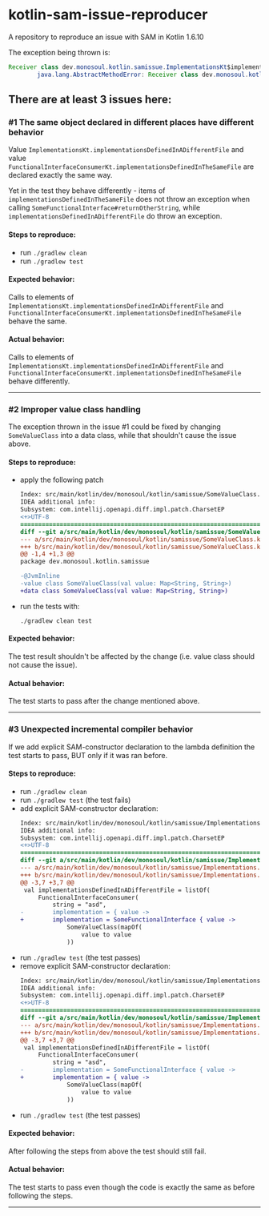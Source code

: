 # kotlin-sam-issue-reproducer
A repository to reproduce an issue with SAM in Kotlin 1.6.10

The exception being thrown is:
```java
Receiver class dev.monosoul.kotlin.samissue.ImplementationsKt$implementationsDefinedInADifferentFile$1 does not define or inherit an implementation of the resolved method 'abstract java.util.Map returnOtherString-H7iO9-4(java.lang.String)' of interface dev.monosoul.kotlin.samissue.SomeFunctionalInterface.
        java.lang.AbstractMethodError: Receiver class dev.monosoul.kotlin.samissue.ImplementationsKt$implementationsDefinedInADifferentFile$1 does not define or inherit an implementation of the resolved method 'abstract java.util.Map returnOtherString-H7iO9-4(java.lang.String)' of interface dev.monosoul.kotlin.samissue.SomeFunctionalInterface.
```

## There are at least 3 issues here:

### #1 The same object declared in different places have different behavior

Value `ImplementationsKt.implementationsDefinedInADifferentFile` and value 
`FunctionalInterfaceConsumerKt.implementationsDefinedInTheSameFile` are declared exactly the same way. 

Yet in the test they behave differently - items of `implementationsDefinedInTheSameFile` does not throw an exception 
when calling `SomeFunctionalInterface#returnOtherString`, while `implementationsDefinedInADifferentFile` do  throw
an exception.

#### Steps to reproduce:
 - run `./gradlew clean`
 - run `./gradlew test`

#### Expected behavior:
Calls to elements of `ImplementationsKt.implementationsDefinedInADifferentFile` and 
`FunctionalInterfaceConsumerKt.implementationsDefinedInTheSameFile` behave the same.

#### Actual behavior:
Calls to elements of `ImplementationsKt.implementationsDefinedInADifferentFile` and
`FunctionalInterfaceConsumerKt.implementationsDefinedInTheSameFile` behave differently.

---

### #2 Improper value class handling

The exception thrown in the issue #1 could be fixed by changing `SomeValueClass` into a data class, while that shouldn't
cause the issue above.

#### Steps to reproduce:
 - apply the following patch
   ```diff
   Index: src/main/kotlin/dev/monosoul/kotlin/samissue/SomeValueClass.kt
   IDEA additional info:
   Subsystem: com.intellij.openapi.diff.impl.patch.CharsetEP
   <+>UTF-8
   ===================================================================
   diff --git a/src/main/kotlin/dev/monosoul/kotlin/samissue/SomeValueClass.kt b/src/main/kotlin/dev/monosoul/kotlin/samissue/SomeValueClass.kt
   --- a/src/main/kotlin/dev/monosoul/kotlin/samissue/SomeValueClass.kt	(revision 8e287ef8293eaa058e791cebad516c6c7cabb29e)
   +++ b/src/main/kotlin/dev/monosoul/kotlin/samissue/SomeValueClass.kt	(date 1643895135455)
   @@ -1,4 +1,3 @@
   package dev.monosoul.kotlin.samissue
   
   -@JvmInline
   -value class SomeValueClass(val value: Map<String, String>)
   +data class SomeValueClass(val value: Map<String, String>)
   
   ```

- run the tests with:

   `./gradlew clean test`

#### Expected behavior:
The test result shouldn't be affected by the change (i.e. value class should not cause the issue).

#### Actual behavior:
The test starts to pass after the change mentioned above.

---

### #3 Unexpected incremental compiler behavior

If we add explicit SAM-constructor declaration to the lambda definition the test starts to pass, BUT only if it was ran 
before.

#### Steps to reproduce:

- run `./gradlew clean`
- run `./gradlew test` (the test fails)
- add explicit SAM-constructor declaration:
   ```diff
   Index: src/main/kotlin/dev/monosoul/kotlin/samissue/Implementations.kt
   IDEA additional info:
   Subsystem: com.intellij.openapi.diff.impl.patch.CharsetEP
   <+>UTF-8
   ===================================================================
   diff --git a/src/main/kotlin/dev/monosoul/kotlin/samissue/Implementations.kt b/src/main/kotlin/dev/monosoul/kotlin/samissue/Implementations.kt
   --- a/src/main/kotlin/dev/monosoul/kotlin/samissue/Implementations.kt	(revision 8e287ef8293eaa058e791cebad516c6c7cabb29e)
   +++ b/src/main/kotlin/dev/monosoul/kotlin/samissue/Implementations.kt	(date 1643897988381)
   @@ -3,7 +3,7 @@
    val implementationsDefinedInADifferentFile = listOf(
        FunctionalInterfaceConsumer(
            string = "asd",
   -        implementation = { value ->
   +        implementation = SomeFunctionalInterface { value ->
                SomeValueClass(mapOf(
                    value to value
                ))
   
   ```
- run `./gradlew test` (the test passes)
- remove explicit SAM-constructor declaration:
   ```diff
   Index: src/main/kotlin/dev/monosoul/kotlin/samissue/Implementations.kt
   IDEA additional info:
   Subsystem: com.intellij.openapi.diff.impl.patch.CharsetEP
   <+>UTF-8
   ===================================================================
   diff --git a/src/main/kotlin/dev/monosoul/kotlin/samissue/Implementations.kt b/src/main/kotlin/dev/monosoul/kotlin/samissue/Implementations.kt
   --- a/src/main/kotlin/dev/monosoul/kotlin/samissue/Implementations.kt	(revision c3b40a447c9c1b7a1ac064566a52caec3b2d5925)
   +++ b/src/main/kotlin/dev/monosoul/kotlin/samissue/Implementations.kt	(date 1643898124252)
   @@ -3,7 +3,7 @@
    val implementationsDefinedInADifferentFile = listOf(
        FunctionalInterfaceConsumer(
            string = "asd",
   -        implementation = SomeFunctionalInterface { value ->
   +        implementation = { value ->
                SomeValueClass(mapOf(
                    value to value
                ))
   
   ```
- run `./gradlew test` (the test passes)

#### Expected behavior:
After following the steps from above the test should still fail.

#### Actual behavior:
The test starts to pass even though the code is exactly the same as before following the steps.

---
